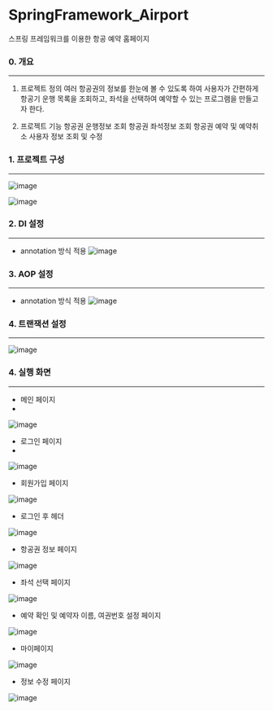 # SpringFramework_Airport
스프링 프레임워크를 이용한 항공 예약 홈페이지

### 0. 개요
------------------------------
1. 프로젝트 정의
여러 항공권의 정보를 한눈에 볼 수 있도록 하여 사용자가 간편하게 항공기 운행 목록을 조회하고, 좌석을 선택하여 예약할 수 있는 프로그램을 만들고자 한다.

2. 프로젝트 기능
항공권 운행정보 조회
항공권 좌석정보 조회
항공권 예약 및 예약취소
사용자 정보 조회 및 수정

### 1. 프로젝트 구성
------------------------------
![image](https://user-images.githubusercontent.com/48792627/126113155-1113fc08-e574-4838-aa5e-3faf5200f1da.png)

![image](https://user-images.githubusercontent.com/48792627/126113108-4eb3605e-2da2-4da5-a570-409545b5e10d.png)



### 2. DI 설정
------------------------------
 * annotation 방식 적용
 ![image](https://user-images.githubusercontent.com/48792627/126113258-41085ca5-2c9f-48ea-a9f6-a4a162ea5d18.png)

 
### 3. AOP 설정
------------------------------
 * annotation 방식 적용
 ![image](https://user-images.githubusercontent.com/48792627/126113356-fe29d8c7-1f6d-49d1-a326-c0bbcf4fd38a.png)

 
### 4. 트랜잭션 설정
------------------------------
![image](https://user-images.githubusercontent.com/48792627/126113434-dba525df-380e-41b6-a3a6-f51002127f65.png)


### 4. 실행 화면
------------------------------
* 메인 페이지
* 
![image](https://user-images.githubusercontent.com/48792627/126113593-ad83552f-b92d-4f2e-9ac7-c3b98c9c50fd.png)



* 로그인 페이지
* 
![image](https://user-images.githubusercontent.com/48792627/126113608-61003790-9d29-423a-a6be-9d60b2269267.png)



* 회원가입 페이지

![image](https://user-images.githubusercontent.com/48792627/126113641-4e300583-20eb-4a02-ae3d-77ecc6e09576.png)



* 로그인 후 헤더

![image](https://user-images.githubusercontent.com/48792627/126113687-3ea4a89d-6f9d-48a8-b15b-a78d07234095.png)



* 항공권 정보 페이지

![image](https://user-images.githubusercontent.com/48792627/126113740-91bfbac7-da74-488d-8e5f-a1625c4d77dc.png)



* 좌석 선택 페이지

![image](https://user-images.githubusercontent.com/48792627/126113767-61170172-4d84-47bd-9a74-5768397adedf.png)



* 예약 확인 및 예약자 이름, 여권번호 설정 페이지

![image](https://user-images.githubusercontent.com/48792627/126113821-6d6c3c8f-07ab-4eb3-9120-f28a8fc321da.png)



* 마이페이지

![image](https://user-images.githubusercontent.com/48792627/126113854-6ff7fc4e-ddc1-4090-8deb-749b25f412bf.png)



* 정보 수정 페이지

![image](https://user-images.githubusercontent.com/48792627/126113880-9e50bfe5-e859-46d5-86f7-e95c78a3090b.png)












